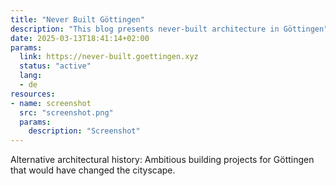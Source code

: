 ```yaml
---
title: "Never Built Göttingen"
description: "This blog presents never-built architecture in Göttingen"
date: 2025-03-13T18:41:14+02:00
params:
  link: https://never-built.goettingen.xyz
  status: "active"
  lang:
  - de
resources:
- name: screenshot
  src: "screenshot.png"
  params:
    description: "Screenshot"
---
```

Alternative architectural history: Ambitious building projects for Göttingen that would have changed the cityscape.
